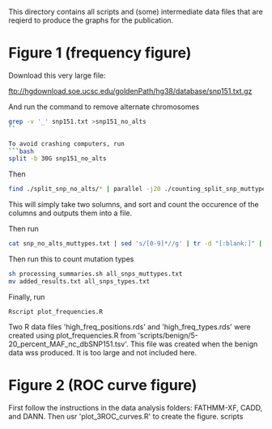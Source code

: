 This directory contains all scripts and (some) intermediate data files that are reqierd to produce the graphs for the publication. 

# Figure 1 (frequency figure)
 
 Download this very large file:
 
 
 ftp://hgdownload.soe.ucsc.edu/goldenPath/hg38/database/snp151.txt.gz
 
 
 And run the command to remove alternate chromosomes
 ```bash
 grep -v '_' snp151.txt >snp151_no_alts 
 ``

To avoid crashing computers, run 
```bash
split -b 30G snp151_no_alts
```

Then

```bash
find ./split_snp_no_alts/* | parallel -j20 ./counting_split_snp_muttypes.sh
``` 

This will simply take two solumns, and sort and count the occurence of the columns and outputs them into a file. 

Then run
```bash
cat snp_no_alts_muttypes.txt | sed 's/[0-9]*//g' | tr -d "[:blank:]" | sort | uniq -c >all_snps_muttypes.txt 
```

Then run this to count mutation types 

```bash
sh processing_summaries.sh all_snps_muttypes.txt
mv added_results.txt all_snps_types.txt
``` 

Finally, run
```
Rscript plot_frequencies.R
```

Two R data files 'high_freq_positions.rds' and 'high_freq_types.rds' were created using plot_frequencies.R from 'scripts/benign/5-20_percent_MAF_nc_dbSNP151.tsv'. This file was created when the benign data wss produced. It is too large and not included here. 

# Figure 2 (ROC curve figure)

First follow the instructions in the data analysis folders: FATHMM-XF, CADD, and DANN. Then usr 'plot_3ROC_curves.R' to create the figure.  scripts 

